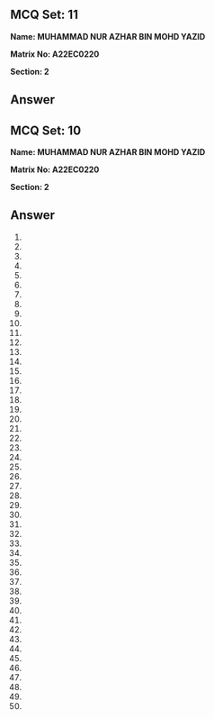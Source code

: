 ## MCQ Set: 11

**Name: MUHAMMAD NUR AZHAR BIN MOHD YAZID**

**Matrix No: A22EC0220**

**Section: 2**

## Answer
## MCQ Set: 10

**Name: MUHAMMAD NUR AZHAR BIN MOHD YAZID**

**Matrix No: A22EC0220**

**Section: 2**

## Answer
1.
2.
3.
4.
5.
6.
7.
8.
9.
10.
11.
12.
13.
14.
15.
16.
17.
18.
19.
20.
21.
22.
23.
24.
25.
26.
27.
28.
29.
30.
31.
32.
33.
34.
35.
36.
37.
38.
39.
40.
41.
42.
43.
44.
45.
46.
47.
48.
49.
50.
